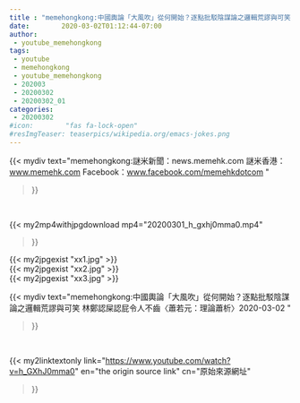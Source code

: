 ```yaml
---
title : "memehongkong:中國輿論「大風吹」從何開始？逐點批駁陰謀論之邏輯荒謬與可笑 林鄭認屎認屁令人不齒〈蕭若元：理論蕭析〉2020-03-02 "
date:        2020-03-02T01:12:44-07:00
author:
 - youtube_memehongkong
tags:
 - youtube
 - memehongkong
 - youtube_memehongkong
 - 202003
 - 20200302
 - 20200302_01
categories:
 - 20200302
#icon:        "fas fa-lock-open"
#resImgTeaser: teaserpics/wikipedia.org/emacs-jokes.png
---
```


{{< mydiv text="memehongkong:謎米新聞：news.memehk.com 謎米香港： www.memehk.com Facebook：www.facebook.com/memehkdotcom "
>}}
<br>


{{< my2mp4withjpgdownload mp4="20200301_h_gxhj0mma0.mp4"
>}}

{{< my2jpgexist "xx1.jpg" >}}<br>
{{< my2jpgexist "xx2.jpg" >}}<br>
{{< my2jpgexist "xx3.jpg" >}}<br>



{{< mydiv text="memehongkong:中國輿論「大風吹」從何開始？逐點批駁陰謀論之邏輯荒謬與可笑 林鄭認屎認屁令人不齒〈蕭若元：理論蕭析〉2020-03-02 "
>}}
<br>

{{< my2linktextonly link="https://www.youtube.com/watch?v=h_GXhJ0mma0"
en="the origin source link" cn="原始來源網址"
>}}


<br>

